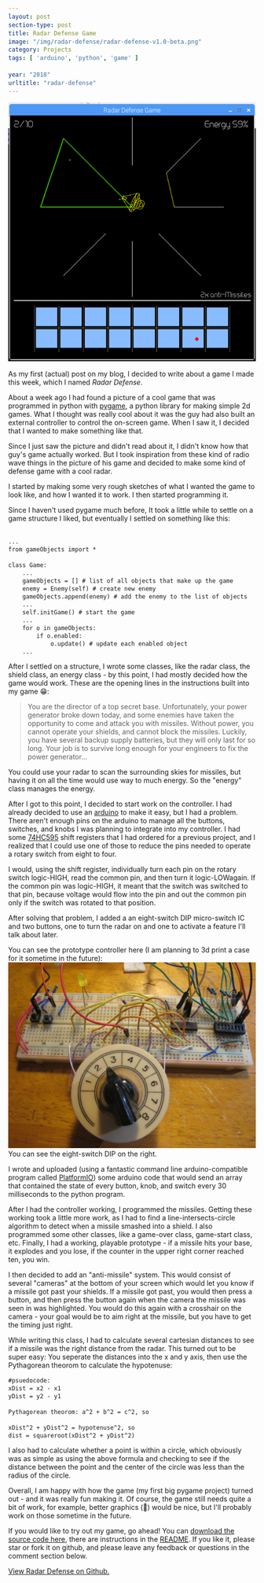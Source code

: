 ```yaml
---
layout: post
section-type: post
title: Radar Defense Game
image: "/img/radar-defense/radar-defense-v1.0-beta.png"
category: Projects
tags: [ 'arduino', 'python', 'game' ]

year: "2018"
urltitle: "radar-defense"
---
```

![Radar Defense v1.0-beta](/img/radar-defense/radar-defense-v1.0-beta.png "Radar Defense v1.0-beta")

As my first (actual) post on my blog, I decided to write about a game I made this week, which I named _Radar Defense_.

About a week ago I had found a picture of a cool game that was programmed in python with [pygame](https://www.pygame.org/docs/), a python library for making simple 2d games. What I thought was really cool about it was the guy had also built an external controller to control the on-screen game. When I saw it, I decided that I wanted to make something like that.

Since I just saw the picture and didn't read about it, I didn't know
how that guy's game actually worked. But I took inspiration from these
kind of radio wave things in the picture of his game and decided to
make some kind of defense game with a cool radar.

I started by making some very rough sketches of what I wanted the game
to look like, and how I wanted it to work. I then started programming
it.

Since I haven't used pygame much before, It took a little while to
settle on a game structure I liked, but eventually I settled on
something like this:

<pre><code data-trim class="python">
...
from gameObjects import *

class Game:
    ...
    gameObjects = [] # list of all objects that make up the game
    enemy = Enemy(self) # create new enemy
    gameObjects.append(enemy) # add the enemy to the list of objects
    ...
    self.initGame() # start the game
    ...
    for o in gameObjects:
        if o.enabled:
            o.update() # update each enabled object
    ...
</code></pre>

After I settled on a structure, I wrote some classes, like the radar class, the shield class, an energy class - by this point, I had mostly decided how the game would work. These are the opening lines in the instructions built into my game :grin::

>You are the director of a top secret base. 
>Unfortunately, your power generator broke down today, and some
>enemies have taken the opportunity to come and attack you with
>missiles. Without power, you cannot operate your shields, and 
>cannot block the missiles. Luckily, you have several backup supply
>batteries, but they will only last for so long. Your job is to
>survive long enough for your engineers to fix the power generator...

You could use your radar to scan the surrounding skies for missiles,
but having it on all the time would use way to much energy. So the
"energy" class manages the energy.

After I got to this point, I decided to start work on the controller.
I had already decided to use an [arduino](https://www.arduino.cc/) to
make it easy, but I had a problem. There aren't enough pins on the
arduino to manage all the buttons, switches, and knobs I was planning
to integrate into my controller. I had some [74HC595](https://www.arduino.cc/en/tutorial/ShiftOut) shift registers that I had ordered for a previous project, and I realized that I could use one of those to reduce the pins needed to operate a rotary switch from eight to four.

I would, using the shift register, individually turn each pin on the
rotary switch logic-HIGH, read the common pin, and then turn it logic-LOWagain. If the common pin was logic-HIGH, it meant that the switch was switched to that pin, because voltage would flow into the pin and out the common pin only if the switch was rotated to that position.

After solving that problem, I added a an eight-switch DIP micro-switch
IC and two buttons, one to turn the radar on and one to activate a
feature I'll talk about later.

You can see the prototype controller here (I am planning to 3d print a case for it sometime in the future):
![prototype controller](/img/radar-defense/controller-prototype.JPG "the prototype for the controller")
You can see the eight-switch DIP on the right.

I wrote and uploaded (using a fantastic command line arduino-compatible program called [PlatformIO](https://platformio.org/)) 
some arduino code that would send an array that contained the state of every button, knob, and switch every 30 milliseconds to
the python program.

After I had the controller working, I programmed the missiles. Getting these working took a little more work, as I had to find a line-intersects-circle algorithm to detect when a missile smashed into a shield. I also programmed some other classes, like a game-over class, game-start class, etc. Finally, I had a working, playable prototype - if a missile hits your base, it explodes and you lose, if the counter in the upper right corner reached ten, you win.

I then decided to add an "anti-missile" system. This would consist of several "cameras" at the bottom of your screen which would let you
know if a missile got past your shields. If a missile got past, you
would then press a button, and then press the button again when the
camera the missile was seen in was highlighted. You would do this again with a crosshair on the camera - your goal would be to aim right at the missile, but you have to get the timing just right.

While writing this class, I had to calculate several cartesian distances to see if a missile was the right distance from the radar. This turned out to be super easy: You seperate the distances into the x and y axis, then use the Pythagorean theorom to calculate the hypotenuse:

    #psuedocode:
    xDist = x2 - x1
    yDist = y2 - y1
    
    Pythagorean theorom: a^2 + b^2 = c^2, so 
    
    xDist^2 + yDist^2 = hypotenuse^2, so
    dist = squareroot(xDist^2 + yDist^2)
    
I also had to calculate whether a point is within a circle, which obviously was as simple as using the above formula and checking to see if the distance between the point and the center of the circle was less than the radius of the circle.

Overall, I am happy with how the game (my first big pygame project) turned out - and it was really fun making it. Of course, the game still needs quite a bit of work, for example, better graphics (:grimacing:) would be nice, but I'll probably work on those sometime in the future.

If you would like to try out my game, go ahead! You can [download the source code here](https://github.com/scitronboy/radar-defense/archive/v1.1beta.zip "Radar Defense v1.1-beta.zip"), there are instructions in the [README](https://github.com/scitronboy/radar-defense/blob/master/README.md). If you like it, please star or fork it on github, and please leave any feedback or questions in the comment section below.

[View Radar Defense on Github.](https://github.com/scitronboy/radar-defense)
    




